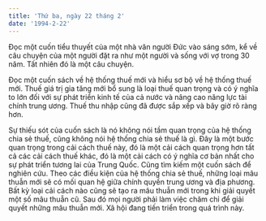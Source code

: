 ```yaml
---
title: 'Thứ ba, ngày 22 tháng 2'
date: '1994-2-22'
---
```

Đọc một cuốn tiểu thuyết của một nhà văn người Đức vào sáng sớm, kể về câu chuyện của một người đặt ra như một người và sống với vợ trong 30 năm. Tất nhiên đó là một câu chuyện.

Đọc một cuốn sách về hệ thống thuế mới và hiểu sơ bộ về hệ thống thuế mới. Thuế giá trị gia tăng mới bổ sung là loại thuế quan trọng và có ý nghĩa to lớn đối với sự phát triển kinh tế của cả nước và nâng cao năng lực tài chính trung ương. Thuế thu nhập cũng đã được sắp xếp và bây giờ rõ ràng hơn.

Sự thiếu sót của cuốn sách là nó không nói tầm quan trọng của hệ thống chia sẻ thuế, cũng không nói hệ thống chia sẻ thuế là gì. Đây là một bước quan trọng trong cải cách thuế này, đó là một cải cách quan trọng hơn tất cả các cải cách thuế khác, đó là một cải cách có ý nghĩa cơ bản nhất cho sự phát triển tương lai của Trung Quốc. Cũng tìm kiếm một cuốn sách để nghiên cứu. Theo các điều kiện của hệ thống chia sẻ thuế, những loại mâu thuẫn mới sẽ có mối quan hệ giữa chính quyền trung ương và địa phương. Bất kỳ loại cải cách nào cũng sẽ tạo ra mâu thuẫn mới trong khi giải quyết một số mâu thuẫn cũ. Sau đó mọi người phải làm việc chăm chỉ để giải quyết những mâu thuẫn mới. Xã hội đang tiến triển trong quá trình này.